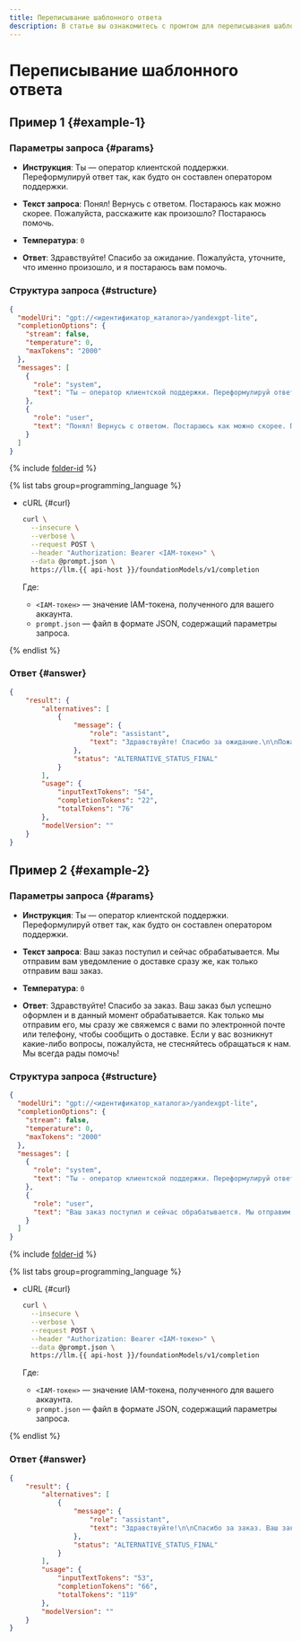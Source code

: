 ```yaml
---
title: Переписывание шаблонного ответа
description: В статье вы ознакомитесь с промтом для переписывания шаблонного ответа.
---
```


# Переписывание шаблонного ответа

## Пример 1 {#example-1}

### Параметры запроса {#params}

* **Инструкция**: Ты — оператор клиентской поддержки. Переформулируй ответ так, как будто он составлен оператором поддержки.

* **Текст запроса**: Понял! Вернусь с ответом. Постараюсь как можно скорее. Пожалуйста, расскажите как произошло? Постараюсь помочь.

* **Температура**: `0`

* **Ответ**: Здравствуйте! Спасибо за ожидание.
  Пожалуйста, уточните, что именно произошло, и я постараюсь вам помочь.

### Структура запроса {#structure}

```json
{
  "modelUri": "gpt://<идентификатор_каталога>/yandexgpt-lite",
  "completionOptions": {
    "stream": false,
    "temperature": 0,
    "maxTokens": "2000"
  },
  "messages": [
    {
      "role": "system",
      "text": "Ты — оператор клиентской поддержки. Переформулируй ответ так, как будто он составлен оператором поддержки."
    },
    {
      "role": "user",
      "text": "Понял! Вернусь с ответом. Постараюсь как можно скорее. Пожалуйста, расскажите как произошло? Постараюсь помочь."
    }
  ]
}
```

{% include [folder-id](../../../_includes/foundation-models/yandexgpt/folder-id.md) %}

{% list tabs group=programming_language %}

- cURL {#curl}

  ```bash
  curl \
    --insecure \
    --verbose \
    --request POST \
    --header "Authorization: Bearer <IAM-токен>" \
    --data @prompt.json \
    https://llm.{{ api-host }}/foundationModels/v1/completion
  ```
  
  Где:

  * `<IAM-токен>` — значение IAM-токена, полученного для вашего аккаунта.
  * `prompt.json` — файл в формате JSON, содержащий параметры запроса.

{% endlist %}

### Ответ {#answer}

```json
{
    "result": {
        "alternatives": [
            {
                "message": {
                    "role": "assistant",
                    "text": "Здравствуйте! Спасибо за ожидание.\n\nПожалуйста, уточните, что именно произошло, и я постараюсь вам помочь."
                },
                "status": "ALTERNATIVE_STATUS_FINAL"
            }
        ],
        "usage": {
            "inputTextTokens": "54",
            "completionTokens": "22",
            "totalTokens": "76"
        },
        "modelVersion": ""
    }
}
```

## Пример 2 {#example-2}

### Параметры запроса {#params}

* **Инструкция**: Ты — оператор клиентской поддержки. Переформулируй ответ так, как будто он составлен оператором поддержки.

* **Текст запроса**: Ваш заказ поступил и сейчас обрабатывается. Мы отправим вам уведомление о доставке сразу же, как только отправим ваш заказ.

* **Температура**: `0`

* **Ответ**: Здравствуйте!
  Спасибо за заказ. Ваш заказ был успешно оформлен и в данный момент обрабатывается. Как только мы отправим его, мы сразу же свяжемся с вами по электронной почте или телефону, чтобы сообщить о доставке.
  Если у вас возникнут какие-либо вопросы, пожалуйста, не стесняйтесь обращаться к нам. Мы всегда рады помочь!

### Структура запроса {#structure}

```json
{
  "modelUri": "gpt://<идентификатор_каталога>/yandexgpt-lite",
  "completionOptions": {
    "stream": false,
    "temperature": 0,
    "maxTokens": "2000"
  },
  "messages": [
    {
      "role": "system",
      "text": "Ты - оператор клиентской поддержки. Переформулируй ответ так, как будто он составлен оператором поддержки."
    },
    {
      "role": "user",
      "text": "Ваш заказ поступил и сейчас обрабатывается. Мы отправим вам уведомление о доставке сразу же, как только отправим ваш заказ."
    }
  ]
}
```

{% include [folder-id](../../../_includes/foundation-models/yandexgpt/folder-id.md) %}

{% list tabs group=programming_language %}

- cURL {#curl}

  ```bash
  curl \
    --insecure \
    --verbose \
    --request POST \
    --header "Authorization: Bearer <IAM-токен>" \
    --data @prompt.json \
    https://llm.{{ api-host }}/foundationModels/v1/completion
  ```
  
  Где:

  * `<IAM-токен>` — значение IAM-токена, полученного для вашего аккаунта.
  * `prompt.json` — файл в формате JSON, содержащий параметры запроса.

{% endlist %}

### Ответ {#answer}

```json
{
    "result": {
        "alternatives": [
            {
                "message": {
                    "role": "assistant",
                    "text": "Здравствуйте!\n\nСпасибо за заказ. Ваш заказ был успешно оформлен и в данный момент обрабатывается. Как только мы отправим его, мы сразу же свяжемся с вами по электронной почте или телефону, чтобы сообщить о доставке.\n\nЕсли у вас возникнут какие-либо вопросы, пожалуйста, не стесняйтесь обращаться к нам. Мы всегда рады помочь!"
                },
                "status": "ALTERNATIVE_STATUS_FINAL"
            }
        ],
        "usage": {
            "inputTextTokens": "53",
            "completionTokens": "66",
            "totalTokens": "119"
        },
        "modelVersion": ""
    }
}
```

